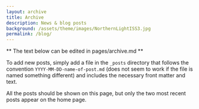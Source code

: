 ```yaml
---
layout: archive
title: Archive
description: News & blog posts
background: /assets/theme/images/NorthernLightISS3.jpg
permalink: /blog/
---
```


** The text below can be edited in pages/archive.md ** 

<!-- Comment the text below using ctrl+' -->

To add new posts, simply add a file in the `_posts` directory that follows the convention `YYYY-MM-DD-name-of-post.md` (does not seem to work if the file is named something different) and includes the necessary front matter and text. 

All the posts should be shown on this page, but only the two most recent posts appear on the home page. 
